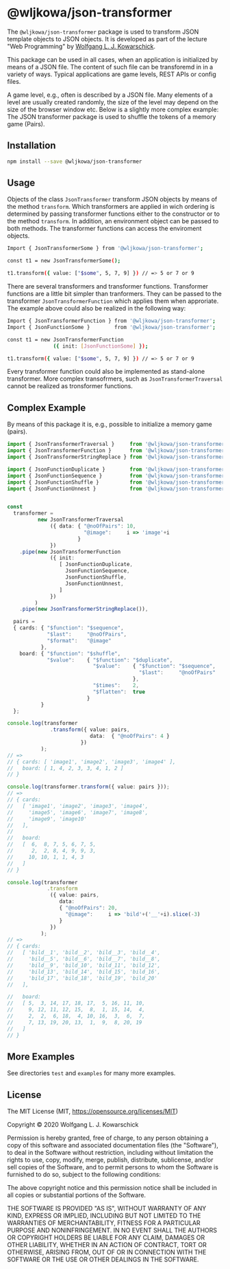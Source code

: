 # @wljkowa/json-transformer

The ```@wljkowa/json-transformer``` package is used to transform JSON template
objects to JSON objects. It is developed as part of the lecture
"Web Programming" by [Wolfgang L. J. Kowarschick](https://kowa.hs-augsburg.de).

This package can be used in all cases, when an application is initialized
by means of a JSON file. The content of such file can be transforemd in
in a variety of ways. Typical applications are game levels, REST APIs or
config files.

A game level, e.g., often is described by a JSON file. Many elements of
a level are usually created randomly, the size of the level may depend on
the size of the browser window etc. Below is a slightly more complex example:
The JSON transformer package is used to shuffle the tokens of a memory game
(Pairs).

## Installation

```bash
npm install --save @wljkowa/json-transformer
```

## Usage

Objects of the class ```JsonTransformer``` transform JSON objects
by means of the method ```transform```. Which transformers are
applied in wich ordering is determined by passing transformer
functions either to the constructor or to the method ```transform```.
In addition, an environment object can be passed to both methods.
The transformer functions can access the enviroment objects.

```bash
Import { JsonTransformerSome } from '@wljkowa/json-transformer';

const t1 = new JsonTransformerSome();

t1.transform({ value: ["$some", 5, 7, 9] }) // => 5 or 7 or 9
```

There are several transformers and transformer functions.
Transformer functions are a little bit simpler than
tranformers. They can be passed to the transformer
```JsonTransformerFunction``` which applies them
when approriate. The example above could also be
realized in the following way:

```bash
Import { JsonTransformerFunction } from '@wljkowa/json-transformer';
Import { JsonFunctionSome }        from '@wljkowa/json-transformer';

const t1 = new JsonTransformerFunction
               ({ init: [JsonFunctionSome] });

t1.transform({ value: ["$some", 5, 7, 9] }) // => 5 or 7 or 9
```

Every transformer function could also be implemented as stand-alone
transformer. More complex transofrmers, such as ```JsonTransformerTraversal```
cannot be realized as tronsformer functions.

## Complex Example

By means of this package it is, e.g., possible to initialize
a memory game (pairs).

```ts
import { JsonTransformerTraversal }     from '@wljkowa/json-transformer';
import { JsonTransformerFunction }      from '@wljkowa/json-transformer';
import { JsonTransformerStringReplace } from '@wljkowa/json-transformer';

import { JsonFunctionDuplicate }        from '@wljkowa/json-transformer';
import { JsonFunctionSequence }         from '@wljkowa/json-transformer';
import { JsonFunctionShuffle }          from '@wljkowa/json-transformer';
import { JsonFunctionUnnest }           from '@wljkowa/json-transformer';


const
  transformer =  
          new JsonTransformerTraversal
              ({ data: { "@noOfPairs": 10,
                         "@image":     i => 'image'+i
                       }
              })
    .pipe(new JsonTransformerFunction
              ({ init:
                 [ JsonFunctionDuplicate,
                   JsonFunctionSequence,
                   JsonFunctionShuffle,
                   JsonFunctionUnnest,
                 ]
              })
         )
    .pipe(new JsonTransformerStringReplace()),

  pairs =
  { cards: { "$function": "$sequence",
             "$last":     "@noOfPairs",
             "$format":   "@image"  
           },
    board: { "$function": "$shuffle",
             "$value":    { "$function": "$duplicate",
                            "$value":    { "$function": "$sequence",
                                           "$last":     "@noOfPairs"
                                         },
                            "$times":    2,
                            "$flatten":  true
                          }
           }
  };

console.log(transformer
              .transform({ value: pairs,
                           data:  { "@noOfPairs": 4 }
                        })
           );
// =>
// { cards: [ 'image1', 'image2', 'image3', 'image4' ],
//   board: [ 1, 4, 2, 3, 3, 4, 1, 2 ]
// }

console.log(transformer.transform({ value: pairs }));
// =>
// { cards:
//   [ 'image1', 'image2', 'image3', 'image4',
//     'image5', 'image6', 'image7', 'image8',
//     'image9', 'image10'
//   ],
//
//   board:
//   [  6,  8, 7, 5, 6, 7, 5,
//      2,  2, 8, 4, 9, 9, 3,
//     10, 10, 1, 1, 4, 3
//   ]
// }

console.log(transformer
             .transform
              ({ value: pairs,
                 data:  
                 { "@noOfPairs": 20,
                   "@image":     i => 'bild'+('__'+i).slice(-3)
                 }
              })
           );
// =>
// { cards:
//   [ 'bild__1', 'bild__2', 'bild__3', 'bild__4',
//     'bild__5', 'bild__6', 'bild__7', 'bild__8',
//     'bild__9', 'bild_10', 'bild_11', 'bild_12',
//     'bild_13', 'bild_14', 'bild_15', 'bild_16',
//     'bild_17', 'bild_18', 'bild_19', 'bild_20'
//   ],

//   board:
//   [ 5,  3, 14, 17, 18, 17,  5, 16, 11, 10,
//     9, 12, 11, 12, 15,  8,  1, 15, 14,  4,
//     2,  2,  6, 18,  4, 10, 16,  3,  6,  7,
//     7, 13, 19, 20, 13,  1,  9,  8, 20, 19
//   ]
// }
```

## More Examples

See directories ```test``` and ```examples``` for many more examples.

## License

The MIT License (MIT, <https://opensource.org/licenses/MIT>)

Copyright © 2020 Wolfgang L. J. Kowarschick

Permission is hereby granted, free of charge, to any person obtaining a copy
of this software and associated documentation files (the "Software"), to deal
in the Software without restriction, including without limitation the rights
to use, copy, modify, merge, publish, distribute, sublicense, and/or sell
copies of the Software, and to permit persons to whom the Software is
furnished to do so, subject to the following conditions:

The above copyright notice and this permission notice shall be included in all
copies or substantial portions of the Software.

THE SOFTWARE IS PROVIDED "AS IS", WITHOUT WARRANTY OF ANY KIND, EXPRESS OR
IMPLIED, INCLUDING BUT NOT LIMITED TO THE WARRANTIES OF MERCHANTABILITY,
FITNESS FOR A PARTICULAR PURPOSE AND NONINFRINGEMENT. IN NO EVENT SHALL THE
AUTHORS OR COPYRIGHT HOLDERS BE LIABLE FOR ANY CLAIM, DAMAGES OR OTHER
LIABILITY, WHETHER IN AN ACTION OF CONTRACT, TORT OR OTHERWISE, ARISING FROM,
OUT OF OR IN CONNECTION WITH THE SOFTWARE OR THE USE OR OTHER DEALINGS IN THE
SOFTWARE.

